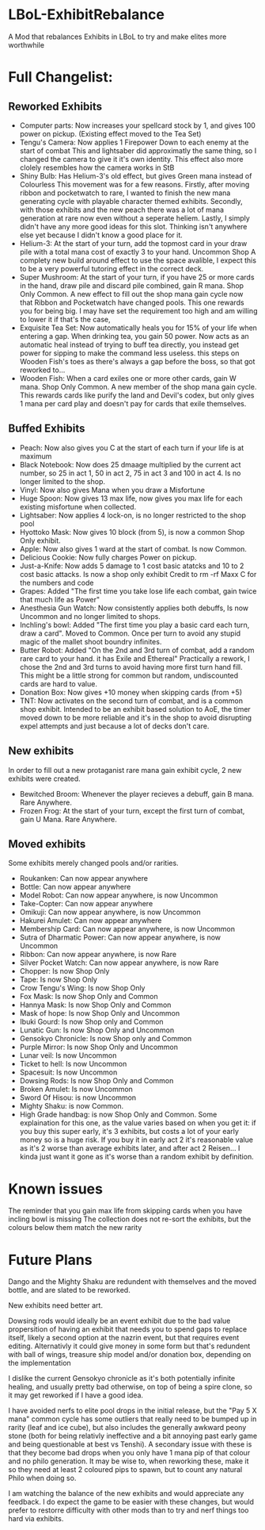 # LBoL-ExhibitRebalance
A Mod that rebalances Exhibits in LBoL to try and make elites more worthwhile

# Full Changelist:
## Reworked Exhibits
- Computer parts: Now increases your spellcard stock by 1, and gives 100 power on pickup. (Existing effect moved to the Tea Set)
- Tengu's Camera: Now applies 1 Firepower Down to each enemy at the start of combat
This and lightsaber did approximatly the same thing, so I changed the camera to give it it's own identity. This effect also more clolely resembles how the camera works in StB
- Shiny Bulb: Has Helium-3's old effect, but gives Green mana instead of Colourless
This movement was for a few reasons. Firstly, after moving ribbon and pocketwatch to rare, I wanted to finish the new mana generating cycle with playable character themed exhibits. Secondly, with those exhibits and the new peach there was a lot of mana generation at rare now even without a seperate heliem. Lastly, I simply didn't have any more good ideas for this slot. Thinking isn't anywhere else yet because I didn't know a good place for it.
- Helium-3: At the start of your turn, add the topmost card in your draw pile with a total mana cost of exactly 3 to your hand. Uncommon Shop
A complety new build around effect to use the space avalible, I expect this to be a very powerful tutoring effect in the correct deck.
- Super Mushroom: At the start of your turn, if you have 25 or more cards in the hand, draw pile and discard pile combined, gain R mana. Shop Only Common.
A new effect to fill out the shop mana gain cycle now that Ribbon and Pocketwatch have changed pools. This one rewards you for being big. I may have set the requirement too high and am willing to lower it if that's the case,
- Exquisite Tea Set: Now automatically heals you for 15% of your life when entering a gap. When drinking tea, you gain 50 power.
Now acts as an automatic heal instead of trying to buff tea directly, you instead get power for sipping to make the command less useless. this steps on Wooden Fish's toes as there's always a gap before the boss, so that got reworked to...
- Wooden Fish: When a card exiles one or more other cards, gain W mana. Shop Only Common.
A new member of the shop mana gain cycle. This rewards cards like purify the land and Devil's codex, but only gives 1 mana per card play and doesn't pay for cards that exile themselves.

## Buffed Exhibits
- Peach: Now also gives you C at the start of each turn if your life is at maximum
- Black Notebook: Now does 25 dmaage multiplied by the current act number, so 25 in act 1, 50 in act 2, 75 in act 3 and 100 in act 4. Is no longer limited to the shop.
- Vinyl: Now also gives Mana when you draw a Misfortune
- Huge Spoon: Now gives 13 max life, now gives you max life for each existing misfortune when collected.
- Lightsaber: Now applies 4 lock-on, is no longer restricted to the shop pool
- Hyottoko Mask: Now gives 10 block (from 5), is now a common Shop Only exhibit.
- Apple: Now also gives 1 ward at the start of combat. Is now Common.
- Delicious Cookie: Now fully charges Power on pickup. 
- Just-a-Knife: Now adds 5 damage to 1 cost basic atatcks and 10 to 2 cost basic attacks. Is now a shop only exhibit
Credit to rm -rf Maxx C for the numbers and code
- Grapes: Added "The first time you take lose life each combat, gain twice that much life as Power"
- Anesthesia Gun Watch: Now consistently applies both debuffs, Is now Uncommon and no longer limited to shops.
- Inchling's bowl: Added "The first time you play a basic card each turn, draw a card". Moved to Common.
Once per turn to avoid any stupid magic of the mallet shoot boundry infinites.
- Butter Robot: Added "On the 2nd and 3rd turn of combat, add a random rare card to your hand. it has Exile and Ethereal"
Practically a rework, I chose the 2nd and 3rd turns to avoid having more first turn hand fill. This might be a little strong for common but random, undiscounted cards are hard to value. 
- Donation Box: Now gives +10 money when skipping cards (from +5)
- TNT: Now activates on the second turn of combat, and is a common shop exhibit.
Intended to be an exhibit based solution to AoE, the timer moved down to be more reliable and it's in the shop to avoid disrupting expel attempts and just because a lot of decks don't care.

## New exhibits
In order to fill out a new protaganist rare mana gain exhibit cycle, 2 new exhibits were created.

- Bewitched Broom: Whenever the player recieves a debuff, gain B mana. Rare Anywhere.
- Frozen Frog: At the start of your turn, except the first turn of combat, gain U Mana. Rare Anywhere.

## Moved exhibits
Some exhibits merely changed pools and/or rarities.

- Roukanken: Can now appear anywhere
- Bottle: Can now appear anywhere
- Model Robot: Can now appear anywhere, is now Uncommon
- Take-Copter: Can now appear anywhere
- Omikuji: Can now appear anywhere, is now Uncommon
- Hakurei Amulet: Can now appear anywhere
- Membership Card: Can now appear anywhere, is now Uncommon
- Sutra of Dharmatic Power: Can now appear anywhere, is now Uncommon
- Ribbon: Can now appear anywhere, is now Rare
- Silver Pocket Watch: Can now appear anywhere, is now Rare
- Chopper: Is now Shop Only
- Tape: Is now Shop Only
- Crow Tengu's Wing: Is now Shop Only
- Fox Mask: Is now Shop Only and Common
- Hannya Mask: Is now Shop Only and Common
- Mask of hope: Is now Shop Only and Uncommon
- Ibuki Gourd: Is now Shop only and Common
- Lunatic Gun: Is now Shop Only and Uncommon
- Gensokyo Chronicle: Is now Shop only and Common
- Purple Mirror: Is now Shop Only and Uncommon
- Lunar veil: Is now Uncommon
- Ticket to hell: Is now Uncommon
- Spacesuit: Is now Uncommon
- Dowsing Rods: Is now Shop Only and Common
- Broken Amulet: Is now Uncommon
- Sword Of Hisou: is now Uncommon
- Mighty Shaku: is now Common.
- High Grade handbag: is now Shop Only and Common.
Some explaination for this one, as the value varies based on when you get it: if you buy this super early, it's 3 exhibits, but costs a lot of your early money so is a huge risk. If you buy it in early act 2 it's reasonable value as it's 2 worse than average exhibits later, and after act 2 Reisen... I kinda just want it gone as it's worse than a random exhibit by definition.

# Known issues
The reminder that you gain max life from skipping cards when you have incling bowl is missing
The collection does not re-sort the exhibits, but the colours below them match the new rarity

# Future Plans
Dango and the Mighty Shaku are redundent with themselves and the moved bottle, and are slated to be reworked.

New exhibits need better art.

Dowsing rods would ideally be an event exhibit due to the bad value propersition of having an exhibit that needs you to spend gaps to replace itself, likely a second option at the nazrin event, but that requires event editing. Alternativly it could give money in some form but that's redundent with ball of wings, treasure ship model and/or donation box, depending on the implementation

I dislike the current Gensokyo chronicle as it's both potentially infinite healing, and usually pretty bad otherwise, on top of being a spire clone, so it may get reworked if I have a good idea.

I have avoided nerfs to elite pool drops in the initial release, but the "Pay 5 X mana" common cycle has some outliers that really need to be bumped up in rarity (leaf and ice cube), but also includes the generally awkward peony stone (both for being relativly ineffective and a bit annoying past early game and being questionable at best vs Tenshi). A secondary issue with these is that they become bad drops when you only have 1 mana pip of that colour and no philo generation. It may be wise to, when reworking these, make it so they need at least 2 coloured pips to spawn, but to count any natural Philo when doing so.

I am watching the balance of the new exhibits and would appreciate any feedback. I do expect the game to be easier with these changes, but would prefer to restorre difficulty with other mods than to try and nerf things too hard via exhibits.
